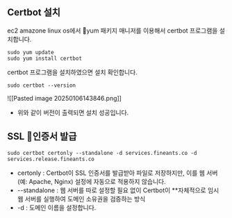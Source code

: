
## Certbot 설치
ec2 amazone linux os에서 yum 패키지 매니저를 이용해서 certbot 프로그램을 설치합니다.
```
sudo yum update
sudo yum install certbot
```

certbot 프로그램을 설치하였으면 설치 확인합니다.
```
sudo certbot --version
```
![[Pasted image 20250106143846.png]]
- 위와 같이 버전이 출력되면 설치 성공입니다.

## SSL 인증서 발급
```
sudo certbot certonly --standalone -d services.fineants.co -d services.release.fineants.co
```
- certonly : Certbot이 SSL 인증서를 발급받아 파일로 저장하지만, 이를 웹 서버(예: Apache, Nginx) 설정에 자동으로 적용하지 않습니다.
- --standalone : 웹 서버를 따로 설정할 필요 없이 Certbot이 **자체적으로 임시 웹 서버를 실행하여 도메인 소유권을 검증하는 방식
- -d : 도메인 이름을 설정합니다.

